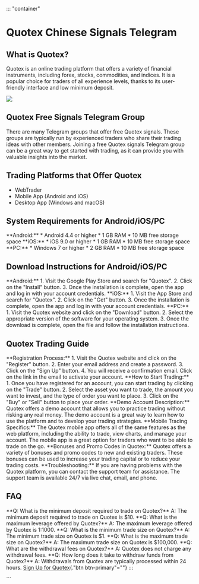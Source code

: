 ::: \"container\"
# Quotex Chinese Signals Telegram

## What is Quotex?

Quotex is an online trading platform that offers a variety of financial
instruments, including forex, stocks, commodities, and indices. It is a
popular choice for traders of all experience levels, thanks to its
user-friendly interface and low minimum deposit.

[![](https://static.quotex.io/files/8_en/300_250.jpg)](https://traff.sbs/brokerqxsignupf)

## Quotex Free Signals Telegram Group

There are many Telegram groups that offer free Quotex signals. These
groups are typically run by experienced traders who share their trading
ideas with other members. Joining a free Quotex signals Telegram group
can be a great way to get started with trading, as it can provide you
with valuable insights into the market.

## Trading Platforms that Offer Quotex

-   WebTrader
-   Mobile App (Android and iOS)
-   Desktop App (Windows and macOS)

## System Requirements for Android/iOS/PC

\*\*Android:\*\* \* Android 4.4 or higher \* 1 GB RAM \* 10 MB free
storage space \*\*iOS:\*\* \* iOS 9.0 or higher \* 1 GB RAM \* 10 MB
free storage space \*\*PC:\*\* \* Windows 7 or higher \* 2 GB RAM \* 10
MB free storage space

## Download Instructions for Android/iOS/PC

\*\*Android:\*\* 1. Visit the Google Play Store and search for
"Quotex". 2. Click on the "Install" button. 3. Once the
installation is complete, open the app and log in with your account
credentials. \*\*iOS:\*\* 1. Visit the App Store and search for
"Quotex". 2. Click on the "Get" button. 3. Once the
installation is complete, open the app and log in with your account
credentials. \*\*PC:\*\* 1. Visit the Quotex website and click on the
"Download" button. 2. Select the appropriate version of the
software for your operating system. 3. Once the download is complete,
open the file and follow the installation instructions.

## Quotex Trading Guide

\*\*Registration Process:\*\* 1. Visit the Quotex website and click on
the "Register" button. 2. Enter your email address and create a
password. 3. Click on the "Sign Up" button. 4. You will receive a
confirmation email. Click on the link in the email to activate your
account. \*\*How to Start Trading:\*\* 1. Once you have registered for
an account, you can start trading by clicking on the "Trade"
button. 2. Select the asset you want to trade, the amount you want to
invest, and the type of order you want to place. 3. Click on the
"Buy" or "Sell" button to place your order. \*\*Demo Account
Description:\*\* Quotex offers a demo account that allows you to
practice trading without risking any real money. The demo account is a
great way to learn how to use the platform and to develop your trading
strategies. \*\*Mobile Trading Specifics:\*\* The Quotex mobile app
offers all of the same features as the web platform, including the
ability to trade, view charts, and manage your account. The mobile app
is a great option for traders who want to be able to trade on the go.
\*\*Bonuses and Promo Codes in Quotex:\*\* Quotex offers a variety of
bonuses and promo codes to new and existing traders. These bonuses can
be used to increase your trading capital or to reduce your trading
costs. \*\*Troubleshooting:\*\* If you are having problems with the
Quotex platform, you can contact the support team for assistance. The
support team is available 24/7 via live chat, email, and phone.

## FAQ

\*\*Q: What is the minimum deposit required to trade on Quotex?\*\* A:
The minimum deposit required to trade on Quotex is \$10. \*\*Q: What is
the maximum leverage offered by Quotex?\*\* A: The maximum leverage
offered by Quotex is 1:1000. \*\*Q: What is the minimum trade size on
Quotex?\*\* A: The minimum trade size on Quotex is \$1. \*\*Q: What is
the maximum trade size on Quotex?\*\* A: The maximum trade size on
Quotex is \$100,000. \*\*Q: What are the withdrawal fees on Quotex?\*\*
A: Quotex does not charge any withdrawal fees. \*\*Q: How long does it
take to withdraw funds from Quotex?\*\* A: Withdrawals from Quotex are
typically processed within 24 hours. [Sign Up for
Quotex](\%22https://traff.sbs/brokerqxsignup\%22){."btn
btn-primary"=""}
:::

\`\`\`

